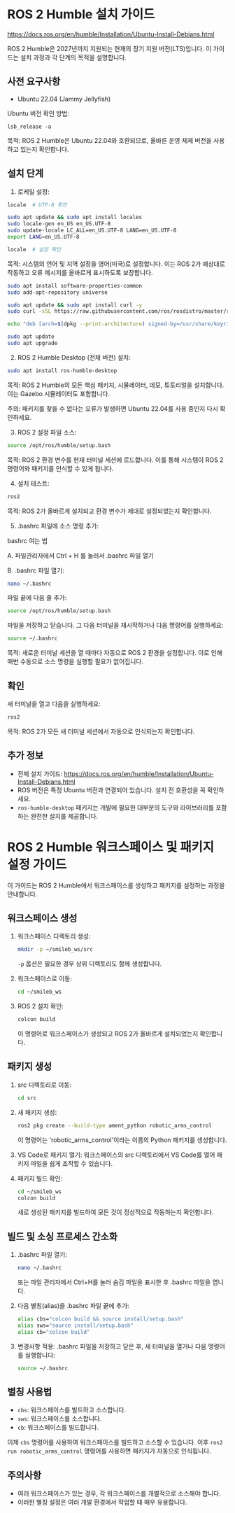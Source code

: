 # ROS 2 Humble 설치 가이드

https://docs.ros.org/en/humble/Installation/Ubuntu-Install-Debians.html

ROS 2 Humble은 2027년까지 지원되는 현재의 장기 지원 버전(LTS)입니다. 이 가이드는 설치 과정과 각 단계의 목적을 설명합니다.

## 사전 요구사항

- Ubuntu 22.04 (Jammy Jellyfish)

Ubuntu 버전 확인 방법:
```
lsb_release -a
```
목적: ROS 2 Humble은 Ubuntu 22.04와 호환되므로, 올바른 운영 체제 버전을 사용하고 있는지 확인합니다.

## 설치 단계

1. 로케일 설정:

```bash
locale  # UTF-8 확인

sudo apt update && sudo apt install locales
sudo locale-gen en_US en_US.UTF-8
sudo update-locale LC_ALL=en_US.UTF-8 LANG=en_US.UTF-8
export LANG=en_US.UTF-8

locale  # 설정 확인
```
목적: 시스템의 언어 및 지역 설정을 영어(미국)로 설정합니다. 이는 ROS 2가 예상대로 작동하고 오류 메시지를 올바르게 표시하도록 보장합니다.

```bash
sudo apt install software-properties-common
sudo add-apt-repository universe
```


```bash
sudo apt update && sudo apt install curl -y
sudo curl -sSL https://raw.githubusercontent.com/ros/rosdistro/master/ros.key -o /usr/share/keyrings/ros-archive-keyring.gpg
```

```bash
echo "deb [arch=$(dpkg --print-architecture) signed-by=/usr/share/keyrings/ros-archive-keyring.gpg] http://packages.ros.org/ros2/ubuntu $(. /etc/os-release && echo $UBUNTU_CODENAME) main" | sudo tee /etc/apt/sources.list.d/ros2.list > /dev/null
```

```bash
sudo apt update
sudo apt upgrade
```

2. ROS 2 Humble Desktop (전체 버전) 설치:

```bash
sudo apt install ros-humble-desktop
```
목적: ROS 2 Humble의 모든 핵심 패키지, 시뮬레이터, 데모, 튜토리얼을 설치합니다. 이는 Gazebo 시뮬레이터도 포함합니다.

주의: 패키지를 찾을 수 없다는 오류가 발생하면 Ubuntu 22.04를 사용 중인지 다시 확인하세요.

3. ROS 2 설정 파일 소스:

```bash
source /opt/ros/humble/setup.bash
```
목적: ROS 2 환경 변수를 현재 터미널 세션에 로드합니다. 이를 통해 시스템이 ROS 2 명령어와 패키지를 인식할 수 있게 됩니다.

4. 설치 테스트:

```bash
ros2
```
목적: ROS 2가 올바르게 설치되고 환경 변수가 제대로 설정되었는지 확인합니다.

5. .bashrc 파일에 소스 명령 추가:

bashrc 여는 법

A. 파일관리자에서 Ctrl + H 를 눌러서 .bashrc 파일 열기

B. .bashrc 파일 열기:
```bash
nano ~/.bashrc
```

파일 끝에 다음 줄 추가:
```bash
source /opt/ros/humble/setup.bash
```

파일을 저장하고 닫습니다. 그 다음 터미널을 재시작하거나 다음 명령어를 실행하세요:
```bash
source ~/.bashrc
```
목적: 새로운 터미널 세션을 열 때마다 자동으로 ROS 2 환경을 설정합니다. 이로 인해 매번 수동으로 소스 명령을 실행할 필요가 없어집니다.

## 확인

새 터미널을 열고 다음을 실행하세요:
```bash
ros2
```
목적: ROS 2가 모든 새 터미널 세션에서 자동으로 인식되는지 확인합니다.

## 추가 정보

- 전체 설치 가이드: https://docs.ros.org/en/humble/Installation/Ubuntu-Install-Debians.html
- ROS 버전은 특정 Ubuntu 버전과 연결되어 있습니다. 설치 전 호환성을 꼭 확인하세요.
- `ros-humble-desktop` 패키지는 개발에 필요한 대부분의 도구와 라이브러리를 포함하는 완전한 설치를 제공합니다.

# ROS 2 Humble 워크스페이스 및 패키지 설정 가이드

이 가이드는 ROS 2 Humble에서 워크스페이스를 생성하고 패키지를 설정하는 과정을 안내합니다.

## 워크스페이스 생성

1. 워크스페이스 디렉토리 생성:
   ```bash
   mkdir -p ~/smileb_ws/src
   ```
   `-p` 옵션은 필요한 경우 상위 디렉토리도 함께 생성합니다.

2. 워크스페이스로 이동:
   ```bash
   cd ~/smileb_ws
   ```

3. ROS 2 설치 확인:
   ```bash
   colcon build
   ```
   이 명령어로 워크스페이스가 생성되고 ROS 2가 올바르게 설치되었는지 확인합니다.

## 패키지 생성

1. src 디렉토리로 이동:
   ```bash
   cd src
   ```

2. 새 패키지 생성:
   ```bash
   ros2 pkg create --build-type ament_python robotic_arms_control
   ```
   이 명령어는 'robotic_arms_control'이라는 이름의 Python 패키지를 생성합니다.

3. VS Code로 패키지 열기:
   워크스페이스의 src 디렉토리에서 VS Code를 열어 패키지 파일을 쉽게 조작할 수 있습니다.

4. 패키지 빌드 확인:
   ```bash
   cd ~/smileb_ws
   colcon build
   ```
   새로 생성된 패키지를 빌드하여 모든 것이 정상적으로 작동하는지 확인합니다.

## 빌드 및 소싱 프로세스 간소화

1. .bashrc 파일 열기:
   ```bash
   nano ~/.bashrc
   ```
   또는 파일 관리자에서 Ctrl+H를 눌러 숨김 파일을 표시한 후 .bashrc 파일을 엽니다.

2. 다음 별칭(alias)을 .bashrc 파일 끝에 추가:
   ```bash
   alias cbs="colcon build && source install/setup.bash"
   alias sws="source install/setup.bash"
   alias cb="colcon build"
   ```

3. 변경사항 적용:
   .bashrc 파일을 저장하고 닫은 후, 새 터미널을 열거나 다음 명령어를 실행합니다:
   ```bash
   source ~/.bashrc
   ```

## 별칭 사용법

- `cbs`: 워크스페이스를 빌드하고 소스합니다.
- `sws`: 워크스페이스를 소스합니다.
- `cb`: 워크스페이스를 빌드합니다.

이제 `cbs` 명령어를 사용하여 워크스페이스를 빌드하고 소스할 수 있습니다. 이후 `ros2 run robotic_arms_control` 명령어를 사용하면 패키지가 자동으로 인식됩니다.

## 주의사항

- 여러 워크스페이스가 있는 경우, 각 워크스페이스를 개별적으로 소스해야 합니다.
- 이러한 별칭 설정은 여러 개발 환경에서 작업할 때 매우 유용합니다.
